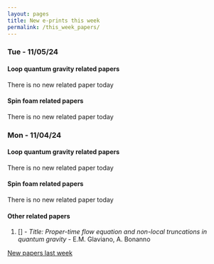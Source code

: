 ```yaml
---
layout: pages
title: New e-prints this week
permalink: /this_week_papers/
---
```




### Tue - 11/05/24

#### Loop quantum gravity related papers

There is no new related paper today 

#### Spin foam related papers

There is no new related paper today 

### Mon - 11/04/24

#### Loop quantum gravity related papers

There is no new related paper today 

#### Spin foam related papers

There is no new related paper today 



#### Other related papers

1. [[]](https://arxiv.org/abs/) - *Title:
          Proper-time flow equation and non-local truncations in quantum gravity* - E.M. Glaviano, A. Bonanno






[New papers last week]({{site.url}}/archived/weekly/pre-prints/2024/11/04/archived_weekly_papers.html)